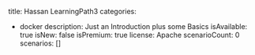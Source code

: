 title: Hassan LearningPath3
categories:
  - docker
description: Just an Introduction plus some Basics
isAvailable: true
isNew: false
isPremium: true
license: Apache
scenarioCount: 0
scenarios: []
